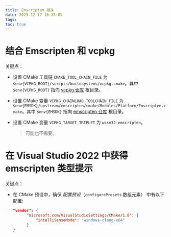 ```yaml
---
title: Emscripten 相关
date: 2023-12-17 16:33:09
tags:
toc: true
---
```


# 结合 Emscripten 和 vcpkg

关键点：

- 设置 CMake 工具链 `CMAKE_TOOL_CHAIN_FILE` 为 `$env{VCPKG_ROOT}/scripts/buildsystems/vcpkg.cmake`。其中 `$env{VCPKG_ROOT}` 指向 [vcpkg 仓库](https://github.com/microsoft/vcpkg) 根目录。

- 设置 CMake 变量 `VCPKG_CHAINLOAD_TOOLCHAIN_FILE` 为 `$env{EMSDK}/upstream/emscripten/cmake/Modules/Platform/Emscripten.cmake`。其中 `$env{EMSDK}` 指向 [emscripten 仓库](https://github.com/emscripten-core/emscripten) 根目录。

- 设置 CMake 变量 `VCPKG_TARGET_TRIPLET` 为 `wasm32-emscripten`。

  > 可能也不需要。

# 在 Visual Studio 2022 中获得 emscripten 类型提示

关键点：

- 在 CMake 预设中，确保 *配置预设*（`configurePresets` 数组元素） 中有以下配置:

  ```json
  "vendor": {
        "microsoft.com/VisualStudioSettings/CMake/1.0": {
            "intelliSenseMode": "windows-clang-x64"
        }
  }
  ```


